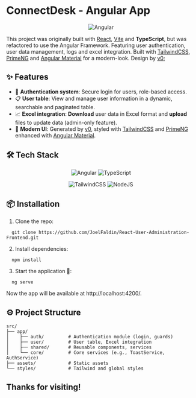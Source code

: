 # ConnectDesk - Angular App

<center>
  
  ![Angular](https://i.ibb.co/Hp1TzrNn/image.png)
  
</center>

This project was originally built with [React](https://react.dev/), [Vite](https://vite.dev/) and **TypeScript**, but was refactored to use the Angular Framework.
Featuring user authentication, user data management, logs and excel integration.
Built with [TailwindCSS](https://tailwindcss.com/), [PrimeNG](https://primeng.org/) and [Angular Material](https://material.angular.io/) for a modern-look. Design by [v0](https://v0.dev/);

## ✨ Features

- 🔐 **Authentication system**: Secure login for users, role-based access.
- 📋 **User table**: View and manage user information in a dynamic, searchable and paginated table.
- 📈 **Excel integration**: **Download** user data in Excel format and **upload** files to update data (admin-only feature).
- 🎨 **Modern UI**: Generated by [v0](https://v0.dev/), styled with [TailwindCSS](https://tailwindcss.com/) and [PrimeNG](https://primeng.org/) enhanced with [Angular Material](https://material.angular.io/).

## 🛠️ Tech Stack

<div align="center">

![Angular](https://img.shields.io/badge/angular-%23DD0031.svg?style=for-the-badge&logo=angular&logoColor=white)
![TypeScript](https://img.shields.io/badge/typescript-%23007ACC.svg?style=for-the-badge&logo=typescript&logoColor=white)

</div>

<div align="center">

![TailwindCSS](https://img.shields.io/badge/tailwindcss-%2338B2AC.svg?style=for-the-badge&logo=tailwind-css&logoColor=white)
![NodeJS](https://img.shields.io/badge/node.js-6DA55F?style=for-the-badge&logo=node.js&logoColor=white)

</div>

## 📦 Installation

1. Clone the repo:

```
  git clone https://github.com/JoelFaldin/React-User-Administration-Frontend.git
```

2. Install dependencies:

```
  npm install
```

3. Start the application 🚀:

```
  ng serve
```

Now the app will be available at http://localhost:4200/.

## ⚙️ Project Structure

```
src/
├── app/
│    ├── auth/         # Authentication module (login, guards)
│    ├── user/         # User table, Excel integration
│    ├── shared/       # Reusable components, services
│    └── core/         # Core services (e.g., ToastService, AuthService)
├── assets/            # Static assets
└── styles/            # Tailwind and global styles
```

## Thanks for visiting!

